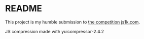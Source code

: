 README
=====

This project is my humble submission to [the competition js1k.com](http://js1k.com).

JS compression made with yuicompressor-2.4.2
